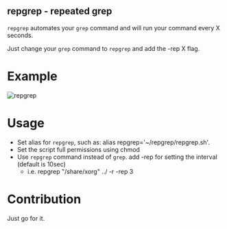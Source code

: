 ## repgrep - repeated grep
`repgrep` automates your `grep` command and will run your command every X seconds.

Just change your `grep` command to `repgrep` and add the -rep X flag.

# Example
![repgrep](https://user-images.githubusercontent.com/5290591/142718362-c57f2939-a184-4a96-993b-2099d6a4f693.jpg)

# Usage
- Set alias for `repgrep`, such as: alias repgrep='~/repgrep/repgrep.sh'.
- Set the script full permissions using chmod
- Use `repgrep` command instead of `grep`. add -rep for setting the interval (default is 10sec)
  - i.e. repgrep "/share/xorg" ../ -r -rep 3

# Contribution
Just go for it.

